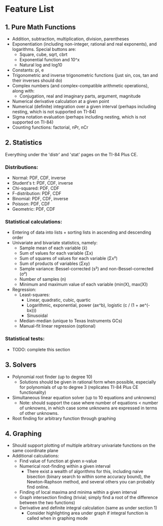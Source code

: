 # Feature List

## 1. Pure Math Functions
- Addition, subtraction, multiplication, division, parentheses
- Exponentiation (including non-integer, rational and real exponents), and logarithms. Special buttons are:
  - Square, cube, sqrt, cbrt
  - Exponential function and 10^x
  - Natural log and log10
- Constants: pi, e
- Trigonometric and inverse trigonometric functions (just sin, cos, tan and their inverses should do)
- Complex numbers (and complex-compatible arithmetic operations), along with:
  - Conjugation, real and imaginary parts, argument, magnitude
- Numerical derivative calculation at a given point
- Numerical (definite) integration over a given interval (perhaps including nesting, which is not supported on TI-84)
- Sigma notation evaluation (perhaps including nesting, which is not supported on TI-84)
- Counting functions: factorial, nPr, nCr

## 2. Statistics
Everything under the 'distr' and 'stat' pages on the TI-84 Plus CE.

### Distributions:
- Normal: PDF, CDF, inverse
- Student's t: PDF, CDF, inverse
- Chi-squared: PDF, CDF
- F-distribution: PDF, CDF
- Binomial: PDF, CDF, inverse
- Poisson: PDF, CDF
- Geometric: PDF, CDF

### Statistical calculations:
- Entering of data into lists + sorting lists in ascending and descending order
- Univariate and bivariate statistics, namely:
  - Sample mean of each variable (x̄)
  - Sum of values for each variable (Σx)
  - Sum of squares of values for each variable (Σx²)
  - Sum of products of variables (Σxy)
  - Sample variance: Bessel-corrected (s²) and non-Bessel-corrected (σ²)
  - Number of samples (n)
  - Minimum and maximum value of each variable (min(X), max(X))
- Regression:
  - Least-squares:
    - Linear, quadratic, cubic, quartic
    - Logarithmic, exponential, power (ax^b), logistic (c / (1 + ae^(-bx)))
    - Sinusoidal
  - Median-median (unique to Texas Instruments GCs)
  - Manual-fit linear regression (optional)

### Statistical tests:
- TODO: complete this section

## 3. Solvers
- Polynomial root finder (up to degree 10)
  - Solutions should be given in rational form when possible, especially for polynomials of up to degree 3 (replicates TI-84 Plus CE functionality)
- Simultaneous linear equation solver (up to 10 equations and unknowns)
  - Note: should support the case where number of equations < number of unknowns, in which case some unknowns are expressed in terms of other unknowns.
- Root finding for arbitrary function through graphing

## 4. Graphing
- Should support plotting of multiple arbitrary univariate functions on the same coordinate plane
- Additional calculations:
  - Find value of function at given x-value
  - Numerical root-finding within a given interval
    - There exist a wealth of algorithms for this, including naive bisection (binary search to within some accuracy bound), the Newton-Raphson method, and several others you can probably find online.
  - Finding of local maxima and minima within a given interval
  - Graph intersection finding (trivial; simply find a root of the difference between the two functions)
  - Derivative and definite integral calculation (same as under section 1)
    - Consider highlighting area under graph if integral function is called when in graphing mode
